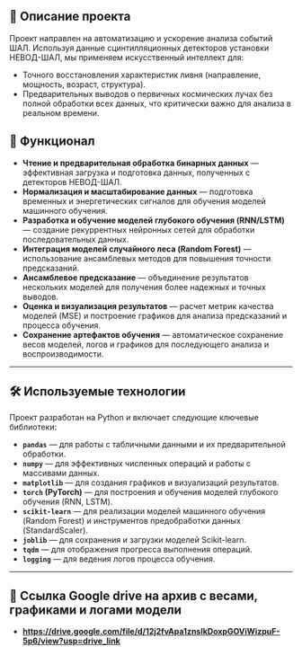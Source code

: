

## 📜 Описание проекта

Проект направлен на автоматизацию и ускорение анализа событий ШАЛ. Используя данные сцинтилляционных детекторов установки НЕВОД-ШАЛ, мы применяем искусственный интеллект для:

- Точного восстановления характеристик ливня (направление, мощность, возраст, структура).
- Предварительных выводов о первичных космических лучах без полной обработки всех данных, что критически важно для анализа в реальном времени.

## 🚀 Функционал

- **Чтение и предварительная обработка бинарных данных** — эффективная загрузка и подготовка данных, полученных с детекторов НЕВОД-ШАЛ.
- **Нормализация и масштабирование данных** — подготовка временных и энергетических сигналов для обучения моделей машинного обучения.
- **Разработка и обучение моделей глубокого обучения (RNN/LSTM)** — создание рекуррентных нейронных сетей для обработки последовательных данных.
- **Интеграция моделей случайного леса (Random Forest)** — использование ансамблевых методов для повышения точности предсказаний.
- **Ансамблевое предсказание** — объединение результатов нескольких моделей для получения более надежных и точных выводов.
- **Оценка и визуализация результатов** — расчет метрик качества моделей (MSE) и построение графиков для анализа предсказаний и процесса обучения.
- **Сохранение артефактов обучения** — автоматическое сохранение весов моделей, логов и графиков для последующего анализа и воспроизводимости.

---

## 🛠 Используемые технологии

Проект разработан на Python и включает следующие ключевые библиотеки:

- **`pandas`** — для работы с табличными данными и их предварительной обработки.
- **`numpy`** — для эффективных численных операций и работы с массивами данных.
- **`matplotlib`** — для создания графиков и визуализаций результатов.
- **`torch` (PyTorch)** — для построения и обучения моделей глубокого обучения (RNN, LSTM).
- **`scikit-learn`** — для реализации моделей машинного обучения (Random Forest) и инструментов предобработки данных (StandardScaler).
- **`joblib`** — для сохранения и загрузки моделей Scikit-learn.
- **`tqdm`** — для отображения прогресса выполнения операций.
- **`logging`** — для ведения логов процесса обучения.

- ---

## 🔗 Ссылка Google drive на архив с весами, графиками и логами модели

- **https://drive.google.com/file/d/12j2fvApa1znsIkDoxpGOViWizpuF-5p6/view?usp=drive_link**

